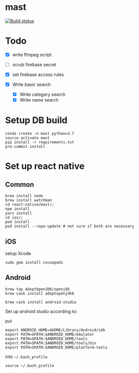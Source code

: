 # mast

[![Build status](https://build.appcenter.ms/v0.1/apps/0323f018-70aa-4f18-8632-fe6a8e7b82fd/branches/staging/badge)](https://appcenter.ms)


# Todo

- [x] write ffmpeg script
- [ ] scrub firebase secret
- [x] set firebase access rules

- [x] Write basic search
  - [x] Write category search
  - [x] Write name search

# Setup DB build

```
conda create -n mast python=3.7
source activate mast
pip install -r requirements.txt
pre-commit install
```

# Set up react native

## Common

```
brew install node
brew install watchman
cd react-native/mast/;
npm install
yarn install
cd ios/;
pod install
pod install --repo-update # not sure if both are necessary
```

## iOS

setup Xcode

```
sudo gem install cocoapods
```

## Android

```
brew tap AdoptOpenJDK/openjdk
brew cask install adoptopenjdk8

brew cask install android-studio
```

Set up android studio according to:

put

```
export ANDROID_HOME=$HOME/Library/Android/sdk
export PATH=$PATH:$ANDROID_HOME/emulator
export PATH=$PATH:$ANDROID_HOME/tools
export PATH=$PATH:$ANDROID_HOME/tools/bin
export PATH=$PATH:$ANDROID_HOME/platform-tools
```

into `~/.bash_profile`

`source ~/.bash_profile`
